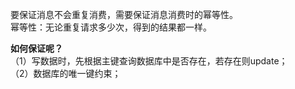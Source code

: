 要保证消息不会重复消费，需要保证消息消费时的幂等性。  
幂等性：无论重复请求多少次，得到的结果都一样。  

**如何保证呢？**  
（1）写数据时，先根据主键查询数据库中是否存在，若存在则update；  
（2）数据库的唯一键约束；  
